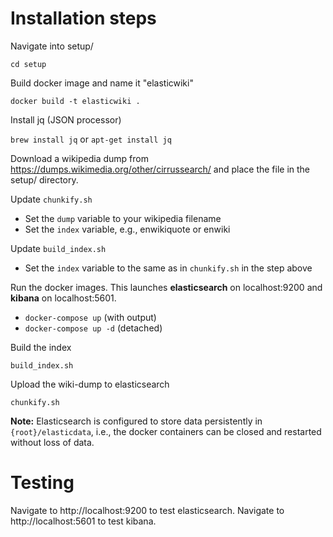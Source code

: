 Installation steps
====

Navigate into setup/

`cd setup`

Build docker image and name it "elasticwiki"

`docker build -t elasticwiki .`

Install jq (JSON processor)

`brew install jq` or `apt-get install jq`

Download a wikipedia dump from https://dumps.wikimedia.org/other/cirrussearch/ and place the file in the setup/ directory.

Update `chunkify.sh`
- Set the `dump` variable to your wikipedia filename
- Set the `index` variable, e.g., enwikiquote or enwiki

Update `build_index.sh`
- Set the `index` variable to the same as in `chunkify.sh` in the step above

Run the docker images. This launches **elasticsearch** on localhost:9200 and **kibana** on localhost:5601.
- `docker-compose up` (with output)
- `docker-compose up -d` (detached)

Build the index

`build_index.sh`

Upload the wiki-dump to elasticsearch

`chunkify.sh`

**Note:** Elasticsearch is configured to store data persistently in `{root}/elasticdata`, i.e., the docker containers can be closed and restarted without loss of data.

Testing
====
Navigate to http://localhost:9200 to test elasticsearch. Navigate to http://localhost:5601 to test kibana.
